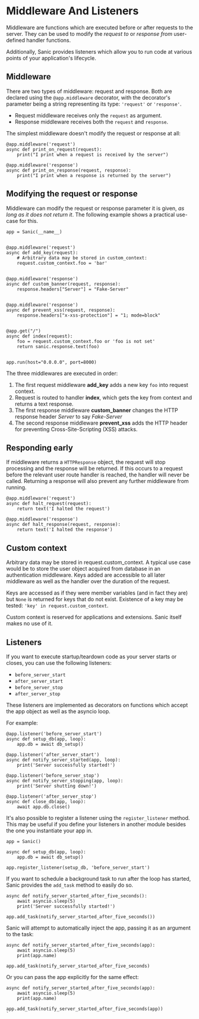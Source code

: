 # Middleware And Listeners

Middleware are functions which are executed before or after requests to the
server. They can be used to modify the *request to* or *response from*
user-defined handler functions.

Additionally, Sanic provides listeners which allow you to run code at various points of your application's lifecycle.

## Middleware

There are two types of middleware: request and response. Both are declared
using the `@app.middleware` decorator, with the decorator's parameter being a
string representing its type: `'request'` or `'response'`.

* Request middleware receives only the `request` as argument.
* Response middleware receives both the `request` and `response`.

The simplest middleware doesn't modify the request or response at all:

```
@app.middleware('request')
async def print_on_request(request):
	print("I print when a request is received by the server")

@app.middleware('response')
async def print_on_response(request, response):
	print("I print when a response is returned by the server")
```

## Modifying the request or response

Middleware can modify the request or response parameter it is given, *as long
as it does not return it*. The following example shows a practical use-case for
this.

```
app = Sanic(__name__)


@app.middleware('request')
async def add_key(request):
    # Arbitrary data may be stored in custom_context:
    request.custom_context.foo = 'bar'


@app.middleware('response')
async def custom_banner(request, response):
	response.headers["Server"] = "Fake-Server"


@app.middleware('response')
async def prevent_xss(request, response):
	response.headers["x-xss-protection"] = "1; mode=block"


@app.get("/")
async def index(request):
    foo = request.custom_context.foo or 'foo is not set'
    return sanic.response.text(foo)


app.run(host="0.0.0.0", port=8000)
```

The three middlewares are executed in order:

1. The first request middleware **add_key** adds a new key `foo` into request context.
2. Request is routed to handler **index**, which gets the key from context and returns a text response.
3. The first response middleware **custom_banner** changes the HTTP response header *Server* to
say *Fake-Server*
4. The second response middleware **prevent_xss** adds the HTTP header for preventing Cross-Site-Scripting (XSS) attacks.

## Responding early

If middleware returns a `HTTPResponse` object, the request will stop processing
and the response will be returned. If this occurs to a request before the
relevant user route handler is reached, the handler will never be called.
Returning a response will also prevent any further middleware from running.

```
@app.middleware('request')
async def halt_request(request):
	return text('I halted the request')

@app.middleware('response')
async def halt_response(request, response):
	return text('I halted the response')
```

## Custom context

Arbitrary data may be stored in request.custom_context. A typical use case
would be to store the user object acquired from database in an authentication
middleware. Keys added are accessible to all later middleware as well as
the handler over the duration of the request.

Keys are accessed as if they were member variables (and in fact they are) but
`None` is returned for keys that do not exist. Existence of a key may be tested:
`'key' in request.custom_context`.

Custom context is reserved for applications and extensions. Sanic itself makes
no use of it.

## Listeners

If you want to execute startup/teardown code as your server starts or closes, you can use the following listeners:

- `before_server_start`
- `after_server_start`
- `before_server_stop`
- `after_server_stop`

These listeners are implemented as decorators on functions which accept the app object as well as the asyncio loop.

For example:

```
@app.listener('before_server_start')
async def setup_db(app, loop):
    app.db = await db_setup()

@app.listener('after_server_start')
async def notify_server_started(app, loop):
    print('Server successfully started!')

@app.listener('before_server_stop')
async def notify_server_stopping(app, loop):
    print('Server shutting down!')

@app.listener('after_server_stop')
async def close_db(app, loop):
    await app.db.close()
```

It's also possible to register a listener using the `register_listener` method.
This may be useful if you define your listeners in another module besides
the one you instantiate your app in.

```
app = Sanic()

async def setup_db(app, loop):
    app.db = await db_setup()

app.register_listener(setup_db, 'before_server_start')

```

If you want to schedule a background task to run after the loop has started,
Sanic provides the `add_task` method to easily do so.

```
async def notify_server_started_after_five_seconds():
    await asyncio.sleep(5)
    print('Server successfully started!')

app.add_task(notify_server_started_after_five_seconds())
```

Sanic will attempt to automatically inject the app, passing it as an argument to the task:

```
async def notify_server_started_after_five_seconds(app):
    await asyncio.sleep(5)
    print(app.name)

app.add_task(notify_server_started_after_five_seconds)
```

Or you can pass the app explicitly for the same effect:

```
async def notify_server_started_after_five_seconds(app):
    await asyncio.sleep(5)
    print(app.name)

app.add_task(notify_server_started_after_five_seconds(app))
`
